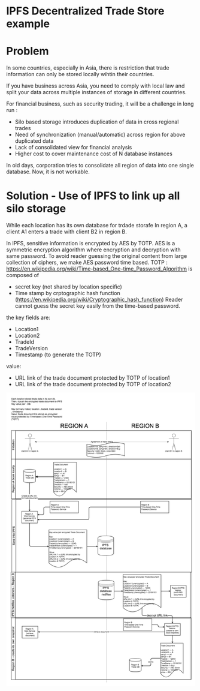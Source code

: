 # IPFS Decentralized Trade Store example

# Problem
In some countries, especially in Asia, there is restriction that trade information can only be stored locally wihtin their countries.

If you have business across Asia, you need to comply with local law and split your data across multiple instances of storage in different countries.

For financial business, such as security trading, it will be a challenge in long run :
- Silo based storage introduces duplication of data in cross regional trades
- Need of synchronization (manual/automatic) across region for above duplicated data
- Lack of consolidated view for financial analysis
- Higher cost to cover maintenance cost of N database instances

In old days, corporation tries to consolidate all region of data into one single database. Now, it is not workable.


# Solution - Use of IPFS to link up all silo storage
While each location has its own database for trdade storafe
In region A, a client A1 enters a trade with client B2 in region B.

In IPFS, sensitive information is encrypted by AES by TOTP.
AES is a symmetric encryption algorithm where encryption and decryption with same password.
To avoid reader guessing the original content from large collection of ciphers, we make AES password time based.
TOTP : https://en.wikipedia.org/wiki/Time-based_One-time_Password_Algorithm
is composed of
- secret key (not shared by location specific)
- Time stamp
by crptographic hash function (https://en.wikipedia.org/wiki/Cryptographic_hash_function)
Reader cannot guess the secret key easily from the time-based password.

the key fields are:
- Location1
- Location2
- TradeId
- TradeVersion
- Timestamp (to generate the TOTP)

value:
- URL link of the trade document protected by TOTP of location1
- URL link of the trade document protected by TOTP of location2

![IPFS DB workflow supporting 2 locations](./ipfs_DistributedDB.png)

